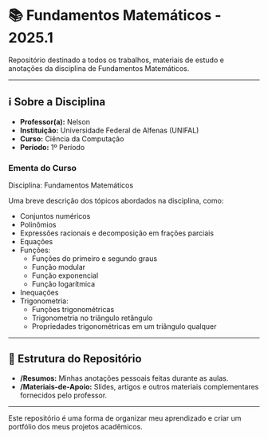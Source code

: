 # 📚 Fundamentos Matemáticos - 2025.1

Repositório destinado a todos os trabalhos, materiais de estudo e anotações da disciplina de Fundamentos Matemáticos.

---

## ℹ️ Sobre a Disciplina

- **Professor(a):** Nelson 
- **Instituição:** Universidade Federal de Alfenas (UNIFAL)
- **Curso:** Ciência da Computação
- **Período:** 1º Período

### Ementa do Curso
Disciplina: Fundamentos Matemáticos

Uma breve descrição dos tópicos abordados na disciplina, como:
- Conjuntos numéricos
- Polinômios
- Expressões racionais e decomposição em frações parciais
- Equações
- Funções:
  - Funções do primeiro e segundo graus
  - Função modular
  - Função exponencial
  - Função logarítmica
- Inequações
- Trigonometria:
  - Funções trigonométricas
  - Trigonometria no triângulo retângulo
  - Propriedades trigonométricas em um triângulo qualquer
 

---

## 📂 Estrutura do Repositório

- **/Resumos:** Minhas anotações pessoais feitas durante as aulas.
- **/Materiais-de-Apoio:** Slides, artigos e outros materiais complementares fornecidos pelo professor.

---

Este repositório é uma forma de organizar meu aprendizado e criar um portfólio dos meus projetos acadêmicos.

